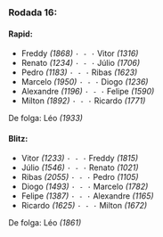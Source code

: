 ### Rodada 16:

#### Rapid:

* Freddy *(1868)* `· - ·` Vitor *(1316)*
* Renato *(1234)* `· - ·` Júlio *(1706)*
* Pedro *(1183)* `· - ·` Ribas *(1623)*
* Marcelo *(1950)* `· - ·` Diogo *(1236)*
* Alexandre *(1196)* `· - ·` Felipe *(1590)*
* Milton *(1892)* `· - ·` Ricardo *(1771)*

De folga: Léo *(1933)*

#### Blitz:

* Vitor *(1233)* `· - ·` Freddy *(1815)*
* Júlio *(1546)* `· - ·` Renato *(1021)*
* Ribas *(2055)* `· - ·` Pedro *(1105)*
* Diogo *(1493)* `· - ·` Marcelo *(1782)*
* Felipe *(1387)* `· - ·` Alexandre *(1165)*
* Ricardo *(1625)* `· - ·` Milton *(1672)*

De folga: Léo *(1861)*

